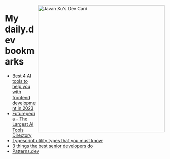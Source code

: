 
<a href="https://app.daily.dev/JavanXU"><img align="right" src="https://api.daily.dev/devcards/e45a150971844cd6959a94bb94e861ea.png?r=quw" width="400" alt="Javan Xu's Dev Card"/></a>

# My daily.dev bookmarks
<!-- daily.dev BOOKMARKS:START -->
- [Best 4 AI tools to help you with frontend development in 2023](https://app.daily.dev/posts/q7Lv79Kxi?utm_source=rss&utm_medium=bookmarks&utm_campaign=6ueXw3FRNQzpNtewCDbI6)
- [Futurepedia - The Largest AI Tools Directory](https://app.daily.dev/posts/Tt4U22F28?utm_source=rss&utm_medium=bookmarks&utm_campaign=6ueXw3FRNQzpNtewCDbI6)
- [Typescript utility types that you must know](https://app.daily.dev/posts/FaHbH1Oaz?utm_source=rss&utm_medium=bookmarks&utm_campaign=6ueXw3FRNQzpNtewCDbI6)
- [3 things the best senior developers do](https://app.daily.dev/posts/xVr1YK03B?utm_source=rss&utm_medium=bookmarks&utm_campaign=6ueXw3FRNQzpNtewCDbI6)
- [Patterns.dev](https://app.daily.dev/posts/WRJzJ5ycD?utm_source=rss&utm_medium=bookmarks&utm_campaign=6ueXw3FRNQzpNtewCDbI6)
<!-- daily.dev BOOKMARKS:END -->
